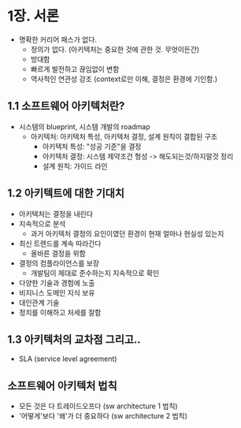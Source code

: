 # 1장. 서론

* 명확한 커리어 패스가 없다.
  * 정의가 없다. (아키텍처는 중요한 것에 관한 것. 무엇이든간)
  * 방대함
  * 빠르게 발전하고 끊임없이 변함
  * 역사적인 연관성 강조 (context로만 이해, 결정은 환경에 기인함.)

## 1.1 소프트웨어 아키텍처란?
* 시스템의 blueprint, 시스템 개발의 roadmap
  * 아키텍처: 아키텍처 특성, 아키텍처 결정, 설계 원칙이 결합된 구조
    * 아키텍처 특성: "성공 기준"을 결정 
    * 아키텍처 결정: 시스템 제약조건 형성 -> 해도되는것/하지말것 정리
    * 설계 원칙: 가이드 라인

## 1.2 아키텍트에 대한 기대치
* 아키텍처는 결정을 내린다
* 지속적으로 분석
  * 과거 아키텍처 결정의 요인이였던 환경이 현재 얼마나 현실성 있는지
* 최신 트렌드를 계속 따라간다
  * 올바른 결정을 위함
* 결정의 컴플라이언스를 보장
  * 개발팀이 제대로 준수하는지 지속적으로 확인
* 다양한 기술과 경험에 노출
* 비지니스 도메인 지식 보유
* 대인관계 기술
* 정치를 이해하고 처세를 잘함

## 1.3 아키텍처의 교차점 그리고..
* SLA (service level agreement)

## 소프트웨어 아키텍처 법칙
* 모든 것은 다 트레이드오프다 (sw architecture 1 법칙)
* '어떻게'보다 '왜'가 더 중요하다 (sw architecture 2 법칙)
